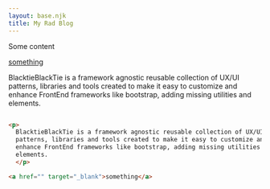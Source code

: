 ```yaml
---
layout: base.njk
title: My Rad Blog
---
```


<p>Some content</p>

<a href="" target="_blank">something</a>

BlacktieBlackTie is a framework agnostic reusable collection of UX/UI
patterns, libraries and tools created to make it easy to customize and
enhance FrontEnd frameworks like bootstrap, adding missing utilities and
elements.

```html

<p>
  BlacktieBlackTie is a framework agnostic reusable collection of UX/UI
  patterns, libraries and tools created to make it easy to customize and
  enhance FrontEnd frameworks like bootstrap, adding missing utilities and
  elements.
  </p>

<a href="" target="_blank">something</a>

```
